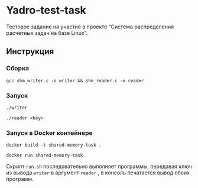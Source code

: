 # Yadro-test-task
Тестовое задание на участие в проекте “Система распределения расчетных задач на базе Linux”.

## Инструкция
### Сборка
```shell
gcc shm_writer.c -o writer && shm_reader.c -o reader
```
### Запуск
```shell
./writer

./reader <key>
```
### Запуск в Docker контейнере
```shell
docker build -t shared-memory-task .

docker run shared-memory-task
```
Скрипт `run.sh` последовательно выполняет программы, передавая ключ из вывода `writer` в аргумент `reader` , в консоль печатается вывод обоих программ.
